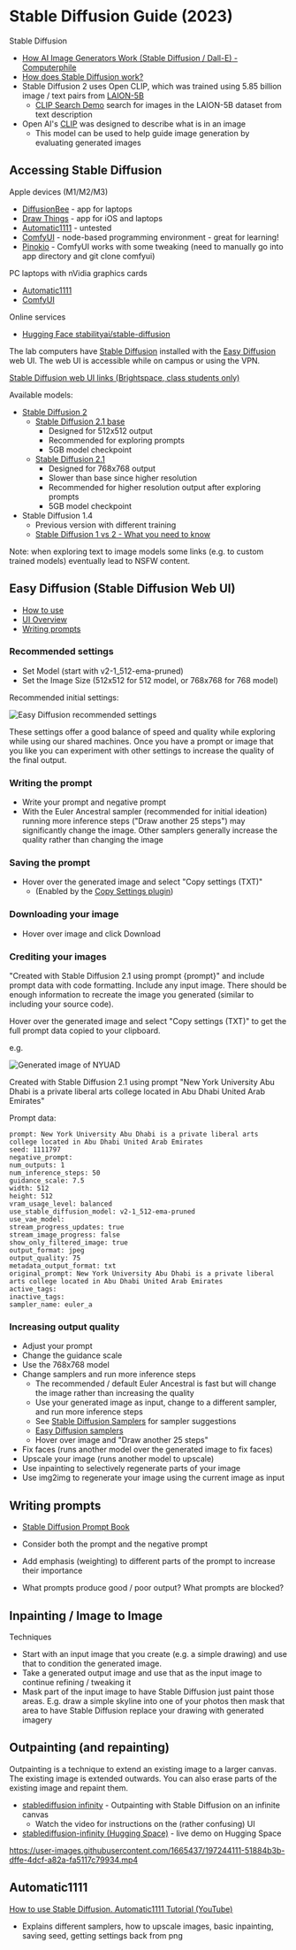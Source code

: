 # Stable Diffusion Guide (2023)

Stable Diffusion
- [How AI Image Generators Work (Stable Diffusion / Dall-E) - Computerphile](https://www.youtube.com/watch?v=1CIpzeNxIhU)
- [How does Stable Diffusion work?](https://stable-diffusion-art.com/how-stable-diffusion-work/)
- Stable Diffusion 2 uses Open CLIP, which was trained using 5.85 billion image / text pairs from [LAION-5B](https://laion.ai/blog/laion-5b/)
  - [CLIP Search Demo](https://rom1504.github.io/clip-retrieval/?back=https%3A%2F%2Fknn.laion.ai&index=laion5B-H-14&useMclip=false) search for images in the LAION-5B dataset from text description
- Open AI's [CLIP](https://openai.com/blog/clip/) was designed to describe what is in an image
  - This model can be used to help guide image generation by evaluating generated images 

## Accessing Stable Diffusion

Apple devices (M1/M2/M3)
- [DiffusionBee](https://diffusionbee.com/) - app for laptops
- [Draw Things](https://drawthings.ai/) - app for iOS and laptops
- [Automatic1111](https://github.com/AUTOMATIC1111/stable-diffusion-webui) - untested
- [ComfyUI](https://github.com/comfyanonymous/ComfyUI) - node-based programming environment - great for learning!
- [Pinokio](https://pinokio.computer/) - ComfyUI works with some tweaking (need to manually go into app directory and git clone comfyui)

PC laptops with nVidia graphics cards
- [Automatic1111](https://github.com/AUTOMATIC1111/stable-diffusion-webui)
- [ComfyUI](https://github.com/comfyanonymous/ComfyUI)

Online services
- [Hugging Face stabilityai/stable-diffusion](https://huggingface.co/spaces/stabilityai/stable-diffusion)

The lab computers have [Stable Diffusion](https://github.com/Stability-AI/stablediffusion) installed with the [Easy Diffusion](https://github.com/cmdr2/stable-diffusion-ui) web UI. The web UI is accessible while on campus or using the VPN.

[Stable Diffusion web UI links (Brightspace, class students only)](https://brightspace.nyu.edu/d2l/le/lessons/265669/units/8229531)

Available models:
- [Stable Diffusion 2](https://github.com/Stability-AI/stablediffusion)
  - [Stable Diffusion 2.1 base](https://huggingface.co/stabilityai/stable-diffusion-2-1-base)
    - Designed for 512x512 output
    - Recommended for exploring prompts
    - 5GB model checkpoint
  - [Stable Diffusion 2.1](https://huggingface.co/stabilityai/stable-diffusion-2-1)
    - Designed for 768x768 output
    - Slower than base since higher resolution
    - Recommended for higher resolution output after exploring prompts
    - 5GB model checkpoint
- Stable Diffusion 1.4
  - Previous version with different training
  - [Stable Diffusion 1 vs 2 - What you need to know](https://www.assemblyai.com/blog/stable-diffusion-1-vs-2-what-you-need-to-know/)

Note: when exploring text to image models some links (e.g. to custom trained models) eventually lead to NSFW content.

## Easy Diffusion (Stable Diffusion Web UI)

- [How to use](https://github.com/cmdr2/stable-diffusion-ui/wiki/How-to-Use)
- [UI Overview](https://github.com/cmdr2/stable-diffusion-ui/wiki/UI-Overview)
- [Writing prompts](https://github.com/cmdr2/stable-diffusion-ui/wiki/Writing-prompts)

### Recommended settings
- Set Model (start with v2-1_512-ema-pruned)
- Set the Image Size (512x512 for 512 model, or 768x768 for 768 model)

Recommended initial settings:

![Easy Diffusion recommended settings](Assets/SD_settings.jpg)


These settings offer a good balance of speed and quality while exploring while using our shared machines. Once you have a prompt or image that you like you can experiment with other settings to increase the quality of the final output.

### Writing the prompt
- Write your prompt and negative prompt
- With the Euler Ancestral sampler (recommended for initial ideation) running more inference steps ("Draw another 25 steps") may significantly change the image. Other samplers generally increase the quality rather than changing the image 

### Saving the prompt
- Hover over the generated image and select "Copy settings (TXT)"
  - (Enabled by the [Copy Settings plugin](https://github.com/cmdr2/stable-diffusion-ui/wiki/UI-Plugins#information-plugins))

### Downloading your image
- Hover over image and click Download

### Crediting your images
"Created with Stable Diffusion 2.1 using prompt {prompt}" and include prompt data with code formatting. Include any input image. There should be enough information to recreate the image you generated (similar to including your source code).

Hover over the generated image and select "Copy settings (TXT)" to get the full prompt data copied to your clipboard.

e.g.

![Generated image of NYUAD](Assets/New_York_University_Abu_Dhabi_is_a_private_liberal_arts_college_located_in_Abu_Dhabi_United_Arab_Emi_Seed-1111797_Steps-50_Guidance-7.5.jpeg)

Created with Stable Diffusion 2.1 using prompt "New York University Abu Dhabi is a private liberal arts college located in Abu Dhabi United Arab Emirates"

Prompt data:
```
prompt: New York University Abu Dhabi is a private liberal arts college located in Abu Dhabi United Arab Emirates
seed: 1111797
negative_prompt: 
num_outputs: 1
num_inference_steps: 50
guidance_scale: 7.5
width: 512
height: 512
vram_usage_level: balanced
use_stable_diffusion_model: v2-1_512-ema-pruned
use_vae_model: 
stream_progress_updates: true
stream_image_progress: false
show_only_filtered_image: true
output_format: jpeg
output_quality: 75
metadata_output_format: txt
original_prompt: New York University Abu Dhabi is a private liberal arts college located in Abu Dhabi United Arab Emirates
active_tags: 
inactive_tags: 
sampler_name: euler_a
```


### Increasing output quality
- Adjust your prompt
- Change the guidance scale
- Use the 768x768 model
- Change samplers and run more inference steps
  - The recommended / default Euler Ancestral is fast but will change the image rather than increasing the quality
  - Use your generated image as input, change to a different sampler, and run more inference steps
  - See [Stable Diffusion Samplers](https://nightcafe.studio/blogs/info/stable-diffusion-samplers) for sampler suggestions
  - [Easy Diffusion samplers](https://github.com/cmdr2/stable-diffusion-ui/wiki/How-to-Use#samplers)
  - Hover over image and "Draw another 25 steps"
- Fix faces (runs another model over the generated image to fix faces)
- Upscale your image (runs another model to upscale)
- Use inpainting to selectively regenerate parts of your image
- Use img2img to regenerate your image using the current image as input

## Writing prompts
- [Stable Diffusion Prompt Book](https://openart.ai/promptbook)

- Consider both the prompt and the negative prompt
- Add emphasis (weighting) to different parts of the prompt to increase their importance
- What prompts produce good / poor output? What prompts are blocked?

## Inpainting / Image to Image

Techniques
- Start with an input image that you create (e.g. a simple drawing) and use that to condition the generated image.
- Take a generated output image and use that as the input image to continue refining / tweaking it
- Mask part of the input image to have Stable Diffusion just paint those areas. E.g. draw a simple skyline into one of your photos then mask that area to have Stable Diffusion replace your drawing with generated imagery

## Outpainting (and repainting)

Outpainting is a technique to extend an existing image to a larger canvas. The existing image is extended outwards. You can also erase parts of the existing image and repaint them.

- [stablediffusion infinity](https://huggingface.co/spaces/lnyan/stablediffusion-infinity) - Outpainting with Stable Diffusion on an infinite canvas
  - Watch the video for instructions on the (rather confusing) UI
- [stablediffusion-infinity (Hugging Space)](https://huggingface.co/spaces/lnyan/stablediffusion-infinity) - live demo on Hugging Space

https://user-images.githubusercontent.com/1665437/197244111-51884b3b-dffe-4dcf-a82a-fa5117c79934.mp4

## Automatic1111

[How to use Stable Diffusion. Automatic1111 Tutorial (YouTube)](https://www.youtube.com/watch?v=nJlHJZo66UA)
- Explains different samplers, how to upscale images, basic inpainting, saving seed, getting settings back from png
